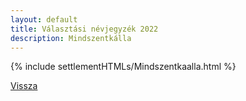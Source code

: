 ```yaml
---
layout: default
title: Választási névjegyzék 2022
description: Mindszentkálla
---
```


{% include settlementHTMLs/Mindszentkaalla.html %}

[Vissza](./)